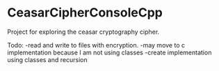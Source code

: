 # CeasarCipherConsoleCpp
 Project for exploring the ceasar cryptography cipher.
 
 
 Todo:
 -read and write to files with encryption. 
 -may move to c implementation because I am not using classes
 -create implementation using classes and recursion
